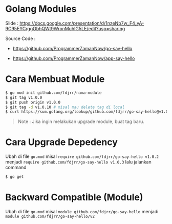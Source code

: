 # Golang Modules

Slide : https://docs.google.com/presentation/d/1nzeNb7w_F4_yA-9C95EYCrggObhQWt9WronMuhIG5LE/edit?usp=sharing

Source Code : 

- https://github.com/ProgrammerZamanNow/go-say-hello

- https://github.com/ProgrammerZamanNow/app-say-hello

# Cara Membuat Module

```bash
$ go mod init github.com/fdjrr/nama-module
$ git tag v1.0.0
$ git push origin v1.0.0
$ git tag -d v1.0.10 # misal mau delete tag di local
$ curl https://sum.golang.org/lookup/github.com/fdjrr/go-say-hello@v1.0.0
```

> Note : Jika ingin melakukan upgrade module, buat tag baru.

# Cara Upgrade Depedency

Ubah di file `go.mod` misal `require github.com/fdjrr/go-say-hello v1.0.2` menjadi `require github.com/fdjrr/go-say-hello v1.0.3` lalu jalankan command

```bash
$ go get
```

# Backward Compatible (Module)

Ubah di file `go.mod` misal `module github.com/fdjrr/go-say-hello` menjadi `module github.com/fdjrr/go-say-hello/v2`
